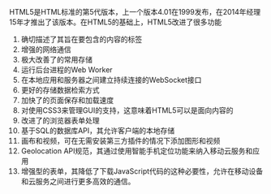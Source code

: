 HTML5是HTML标准的第5代版本，上一个版本4.01在1999发布，在2014年经理15年才推出了该版本。在HTML5的基础上，HTML5改进了很多功能

1. 确切描述了其旨在要包含的内容的标签
2. 增强的网络通信
3. 极大改善了的常用存储
4. 运行后台进程的Web Worker
5. 在本地应用和服务器之间建立持续连接的WebSocket接口
6. 更好的存储数据检索方式
7. 加快了的页面保存和加载速度
8. 对使用CSS3来管理GUI的支持，这意味着HTML5可以是面向内容的
9. 改进了的浏览器表单处理
10. 基于SQL的数据库API，其允许客户端的本地存储
11. 画布和视频，可在无需安装第三方插件的情况下添加图形和视频
12. Geolocation API规范，其通过使用智能手机定位功能来纳入移动云服务和应用
13. 增强型的表单，其降低了下载JavaScript代码的这种必要性，允许在移动设备和云服务之间进行更多高效的通信。

